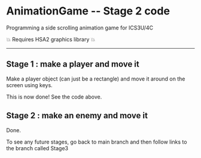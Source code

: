 # AnimationGame -- Stage 2 code
Programming a side scrolling animation game for ICS3U/4C

:boom: Requires HSA2 graphics library :boom: 

----
## Stage 1 : make a player and move it

Make a player object (can just be a rectangle) and move it around on the screen using keys.


This is now done! See the code above.

## Stage 2 : make an enemy and move it

Done. 

To see any future stages, go back to main branch and then follow links to the branch called Stage3

